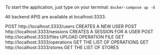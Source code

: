 To start the application, just type on your terminal: 
`docker-compose up -d`

All backend APIS are available at localhost:3333.

POST http://localhost:3333/users CREATES A NEW USER
POST http://localhost:3333/sessions CREATES A SESSION FOR A USER
POST http://localhost:3333/files UPLOAD OPERATION FILE 
GET http://localhost:3333/operations GET THE LIST OF OPERATIONS
GET http://localhost:3333/stores GET THE LIST OF STORES